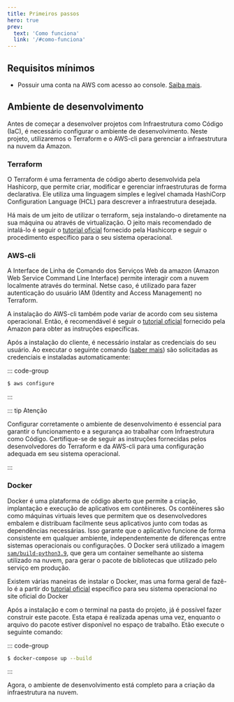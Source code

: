```yaml
---
title: Primeiros passos
hero: true
prev:
  text: 'Como funciona'
  link: '/#como-funciona'
---
```


<VPDocHero
  class="VPDocHero VPDocHero--medium-image"
  name="Tutorial"
  text="Como criar o seu o seu"
  tagline="e fazer o deploy na AWS"
  image="/image/fluentui-emoji/rocket.png"
  :actions="[
    {
      theme: 'alt',
      text:'Baixe os arquivos',
      link:'https://github.com/FelixLuciano/safe-bin/archive/refs/heads/main.zip'
    }, {
      theme: 'false',
      text:'OU'
    }, {
      theme: 'alt',
      text:'Clone o repositório',
      link:'https://github.com/felixLuciano/safe-bin/fork'
    }
  ]"
/>

## Requisitos mínimos

- Possuir uma conta na AWS com acesso ao console.
  [Saiba mais](https://repost.aws/knowledge-center/create-and-activate-aws-account).

## Ambiente de desenvolvimento

Antes de começar a desenvolver projetos com Infraestrutura como Código (IaC), é
necessário configurar o ambiente de desenvolvimento. Neste projeto, utilizaremos
o Terraform e o AWS-cli para gerenciar a infraestrutura na nuvem da Amazon.

### Terraform

O Terraform é uma ferramenta de código aberto desenvolvida pela Hashicorp, que
permite criar, modificar e gerenciar infraestruturas de forma declarativa. Ele
utiliza uma linguagem simples e legível chamada HashiCorp Configuration Language
(HCL) para descrever a infraestrutura desejada.

Há mais de um jeito de utilizar o terraform, seja instalando-o diretamente na
sua máquina ou através de virtualização. O jeito mais recomendado de intalá-lo é
seguir o [tutorial oficial](https://developer.hashicorp.com/terraform/downloads)
fornecido pela Hashicorp e seguir o procedimento específico para o seu sistema
operacional.

### AWS-cli

A Interface de Linha de Comando dos Serviços Web da amazon (Amazon Web Service
Command Line Interface) permite interagir com a nuvem localmente através do
terminal. Netse caso, é utilizado para fazer autenticação do usuário IAM
(Identity and Access Management) no Terraform.

A instalação do AWS-cli também pode variar de acordo com seu sistema
operacional. Então, é recomendável é seguir o
[tutorial oficial](https://docs.aws.amazon.com/cli/latest/userguide/getting-started-install.html)
fornecido pela Amazon para obter as instruções específicas.

Após a instalação do cliente, é necessário instalar as credenciais do seu
usuário. Ao executar o seguinte comando
([saber mais](https://docs.aws.amazon.com/cli/latest/reference/configure/index.html))
são solicitadas as credenciais e instaladas automaticamente:

::: code-group

```sh [Bash]
$ aws configure
```

:::

::: tip Atenção

Configurar corretamente o ambiente de desenvolvimento é essencial para garantir
o funcionamento e a segurança ao trabalhar com Infraestrutura como Código.
Certifique-se de seguir as instruções fornecidas pelos desenvolvedores do
Terraform e da AWS-cli para uma configuração adequada em seu sistema
operacional.

:::

### Docker

Docker é uma plataforma de código aberto que permite a criação, implantação e
execução de aplicativos em contêineres. Os contêineres são como máquinas
virtuais leves que permitem que os desenvolvedores embalem e distribuam
facilmente seus aplicativos junto com todas as dependências necessárias. Isso
garante que o aplicativo funcione de forma consistente em qualquer ambiente,
independentemente de diferenças entre sistemas operacionais ou configurações. O
Docker será utilizado a imagem
[`sam/build-python3.9`](https://gallery.ecr.aws/sam/build-python3.9), que gera
um container semelhante ao sistema utilizado na nuvem, para gerar o pacote de
bibliotecas que utilizado pelo serviço em produção.

Existem várias maneiras de instalar o Docker, mas uma forma geral de fazê-lo é a
partir do [tutorial oficial](https://www.docker.com/get-started) específico para
seu sistema operacional no site oficial do Docker

Após a instalação e com o terminal na pasta do projeto, já é possível fazer
construir este pacote. Esta etapa é realizada apenas uma vez, enquanto o arquivo
do pacote estiver disponível no espaço de trabalho. Etão execute o seguinte
comando:

::: code-group

```sh [Bash]
$ docker-compose up --build
```

:::

Agora, o ambiente de desenvolvimento está completo para a criação da
infraestrutura na nuvem.
